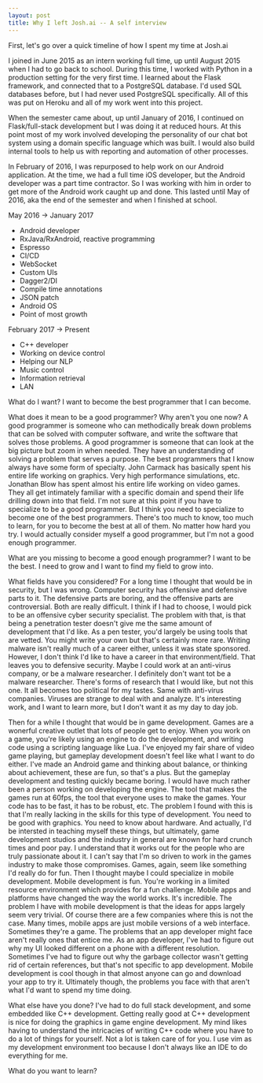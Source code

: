 ```yaml
---
layout: post
title: Why I left Josh.ai -- A self interview
---
```


First, let's go over a quick timeline of how I spent my time at Josh.ai

I joined in June 2015 as an intern working full time, up until August 2015 when I had to go back to school. During this time, I worked with Python in a production setting for the very first time. I learned about the Flask framework, and connected that to a PostgreSQL database. I'd used SQL databases before, but I had never used PostgreSQL specifically. All of this was put on Heroku and all of my work went into this project.

When the semester came about, up until January of 2016, I continued on Flask/full-stack development but I was doing it at reduced hours. At this point most of my work involved developing the personality of our chat bot system using a domain specific language which was built. I would also build internal tools to help us with reporting and automation of other processes.

In February of 2016, I was repurposed to help work on our Android application. At the time, we had a full time iOS developer, but the Android developer was a part time contractor. So I was working with him in order to get more of the Android work caught up and done. This lasted until May of 2016, aka the end of the semester and when I finished at school.

May 2016 -> January 2017
- Android developer
- RxJava/RxAndroid, reactive programming
- Espresso
- CI/CD
- WebSocket
- Custom UIs
- Dagger2/DI
- Compile time annotations
- JSON patch
- Android OS
- Point of most growth

February 2017 -> Present
- C++ developer
- Working on device control
- Helping our NLP
- Music control
- Information retrieval
- LAN

What do I want?
I want to become the best programmer that I can become.

What does it mean to be a good programmer? Why aren't you one now?
A good programmer is someone who can methodically break down problems that can be solved with computer software, and write the software that solves those problems. A good programmer is someone that can look at the big picture but zoom in when needed. They have an understanding of solving a problem that serves a purpose. The best programmers that I know always have some form of specialty. John Carmack has basically spent his entire life working on graphics. Very high performance simulations, etc. Jonathan Blow has spent almost his entire life working on video games. They all get intimately familiar with a specific domain and spend their life drilling down into that field. I'm not sure at this point if you have to specialize to be a good programmer. But I think you need to specialize to become one of the best programmers. There's too much to know, too much to learn, for you to become the best at all of them. No matter how hard you try. I would actually consider myself a good programmer, but I'm not a good enough programmer.

What are you missing to become a good enough programmer?
I want to be the best. I need to grow and I want to find my field to grow into.

What fields have you considered?
For a long time I thought that would be in security, but I was wrong. Computer security has offensive and defensive parts to it. The defensive parts are boring, and the offensive parts are controversial. Both are really difficult. I think if I had to choose, I would pick to be an offensive cyber security specialist. The problem with that, is that being a penetration tester doesn't give me the same amount of development that I'd like. As a pen tester, you'd largely be using tools that are vetted. You might write your own but that's certainly more rare. Writing malware isn't really much of a career either, unless it was state sponsored. However, I don't think I'd like to have a career in that environment/field. That leaves you to defensive security. Maybe I could work at an anti-virus company, or be a malware researcher. I definitely don't want tot be a malware researcher. There's forms of research that I would like, but not this one. It all becomes too political for my tastes. Same with anti-virus companies. Viruses are strange to deal with and analyze. It's interesting work, and I want to learn more, but I don't want it as my day to day job.

Then for a while I thought that would be in game development. Games are a wonerful creative outlet that lots of people get to enjoy. When you work on a game, you're likely using an engine to do the development, and writing code using a scripting language like Lua. I've enjoyed my fair share of video game playing, but gameplay development doesn't feel like what I want to do either. I've made an Android game and thinking about balance, or thinking about achievement, these are fun, so that's a plus. But the gameplay development and testing quickly became boring. I would have much rather been a person working on developing the engine. The tool that makes the games run at 60fps, the tool that everyone uses to make the games. Your code has to be fast, it has to be robust, etc. The problem I found with this is that I'm really lacking in the skills for this type of development. You need to be good with graphics. You need to know about hardware. And actually, I'd be intersted in teaching myself these things, but ultimately, game development studios and the industry in general are known for hard crunch times and poor pay. I understand that it works out for the people who are truly passionate about it. I can't say that I'm so driven to work in the games industry to make those compromises. Games, again, seem like something I'd really do for fun.
Then I thought maybe I could specialize in mobile development. Mobile development is fun. You're working in a limited resource environment which provides for a fun challenge. Mobile apps and platforms have changed the way the world works. It's incredible. The problem I have with mobile development is that the ideas for apps largely seem very trivial. Of course there are a few companies where this is not the case. Many times, mobile apps are just mobile versions of a web interface. Sometimes they're a game. The problems that an app developer might face aren't really ones that entice me. As an app developer, I've had to figure out why my UI looked different on a phone with a different resolution. Sometimes I've had to figure out why the garbage collector wasn't getting rid of certain references, but that's not specific to app development. Mobile development is cool though in that almost anyone can go and download your app to try it. Ultimately though, the problems you face with that aren't what I'd want to spend my time doing.


What else have you done?
I've had to do full stack development, and some embedded like C++ development. Getting really good at C++ development is nice for doing the graphics in game engine development. My mind likes having to understand the intricacies of writing C++ code where you have to do a lot of things for yourself. Not a lot is taken care of for you. I use vim as my development environment too because I don't always like an IDE to do everything for me.

What do you want to learn?
